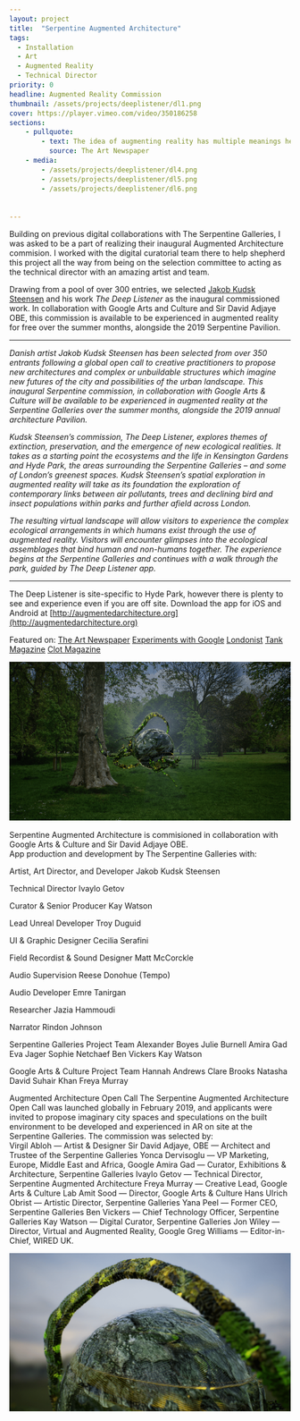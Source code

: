 ```yaml
---
layout: project
title:  "Serpentine Augmented Architecture"
tags:
  - Installation
  - Art
  - Augmented Reality
  - Technical Director
priority: 0
headline: Augmented Reality Commission
thumbnail: /assets/projects/deeplistener/dl1.png
cover: https://player.vimeo.com/video/350186258
sections:
    - pullquote:
        - text: The idea of augmenting reality has multiple meanings here. The most obvious is that Steensen is adding digital presences to the existing landscape. More subtly, by drawing us into the park’s spaces and species, he forces us to observe them with an unusual closeness. Rather than divorcing us from reality, our smartphones are employed as a tool to amplify our senses.
          source: The Art Newspaper
    - media:
        - /assets/projects/deeplistener/dl4.png
        - /assets/projects/deeplistener/dl5.png
        - /assets/projects/deeplistener/dl6.png


---
```


<div class="medSpacer"></div>


Building on previous digital collaborations with The Serpentine Galleries, I was asked to be a part of realizing their inaugural Augmented Architecture commision. I worked with the digital curatorial team there to help shepherd this project all the way from being on the selection committee to acting as the technical director with an amazing artist and team.

Drawing from a pool of over 300 entries, we selected [Jakob Kudsk Steensen](http://www.jakobsteensen.com/) and his work <i>The Deep Listener</i> as the inaugural  commissioned work. In collaboration with Google Arts and Culture and Sir David Adjaye OBE, this commission is available to be experienced in augmented reality for free over the summer months, alongside the 2019 Serpentine Pavilion.


---


<i>Danish artist Jakob Kudsk Steensen has been selected from over 350 entrants following a global open call to creative practitioners to propose new architectures and complex or unbuildable structures which imagine new futures of the city and possibilities of the urban landscape. This inaugural Serpentine commission, in collaboration with Google Arts & Culture will be available to be experienced in augmented reality at the Serpentine Galleries over the summer months, alongside the 2019 annual architecture Pavilion.</i>

<i>Kudsk Steensen’s commission, The Deep Listener, explores themes of extinction, preservation, and the emergence of new ecological realities. It takes as a starting point the ecosystems and the life in Kensington Gardens and Hyde Park, the areas surrounding the Serpentine Galleries – and some of London’s greenest spaces. Kudsk Steensen’s spatial exploration in augmented reality will take as its foundation the exploration of contemporary links between air pollutants, trees and declining bird and insect populations within parks and further afield across London.</i>

<i>The resulting virtual landscape will allow visitors to experience the complex ecological arrangements in which humans exist through the use of augmented reality. Visitors will encounter glimpses into the ecological assemblages that bind human and non-humans together. The experience begins at the Serpentine Galleries and continues with a walk through the park, guided by The Deep Listener app.</i>

---

The Deep Listener is site-specific to Hyde Park, however there is plenty to see and experience even if you are off site. Download the app for iOS and Android at [http://augmentedarchitecture.org](http://augmentedarchitecture.org)


Featured on:
[The Art Newspaper](https://www.theartnewspaper.com/review/jakob-kudsk-steenson-the-deep-listener-at-the-serpentine-galleries)
[Experiments with Google](https://experiments.withgoogle.com/augmentedarchitecture)
[Londonist](https://londonist.com/london/art-and-photography/deep-listener)
[Tank Magazine](https://tankmagazine.com/tank/2019/07/the-deep-listener/)
[Clot Magazine](https://www.clotmag.com/news/exhibition-the-deep-listener-by-jakob-kudsk-steensen)


<img src="/assets/projects/deeplistener/dl2.png" class="projImage">


Serpentine Augmented Architecture is commisioned in collaboration with Google Arts & Culture and Sir David Adjaye OBE. <br>
App production and development by The Serpentine Galleries with:

<div class='creditsTable'>
<span class='creditsRow'><span class='left'>Artist, Art Director, and Developer</span>
<span class='right'>Jakob Kudsk Steensen</span></span>

<span class='creditsRow'><span class='left'>Technical Director</span>
<span class='right'>Ivaylo Getov</span></span>

<span class='creditsRow'><span class='left'>Curator & Senior Producer</span>
<span class='right'>Kay Watson</span></span>

<span class='creditsRow'><span class='left'>Lead Unreal Developer</span>
<span class='right'>Troy Duguid</span></span>

<span class='creditsRow'><span class='left'>UI & Graphic Designer</span>
<span class='right'>Cecilia Serafini</span></span>

<span class='creditsRow'><span class='left'>Field Recordist & Sound Designer</span>
<span class='right'>Matt McCorckle</span></span>

<span class='creditsRow'><span class='left'>Audio Supervision</span>
<span class='right'>Reese Donohue (Tempo)</span></span>

<span class='creditsRow'><span class='left'>Audio Developer</span>
<span class='right'>Emre Tanirgan</span></span>

<span class='creditsRow'><span class='left'>Researcher</span>
<span class='right'>Jazia Hammoudi</span></span>

<span class='creditsRow'><span class='left'>Narrator</span>
<span class='right'>Rindon Johnson</span></span>
</div>

<div class="spacer"></div>

<span class="bolder">Serpentine Galleries Project Team</span>
Alexander Boyes
Julie Burnell
Amira Gad
Eva Jager
Sophie Netchaef
Ben Vickers
Kay Watson

<div class="spacer"></div>

<span class="bolder">Google Arts & Culture Project Team</span>
Hannah Andrews
Clare Brooks
Natasha David
Suhair Khan
Freya Murray

<div class="spacer"></div>

<span class="bolder">Augmented Architecture Open Call</span>
The Serpentine Augmented Architecture Open Call was launched globally in February 2019, and applicants were invited to propose imaginary city spaces and speculations on the built environment to be developed and experienced in AR on site at the Serpentine Galleries. The commission was selected by:<br>
Virgil Abloh &mdash; Artist & Designer
Sir David Adjaye, OBE &mdash; Architect and Trustee of the Serpentine Galleries
Yonca Dervisoglu &mdash; VP Marketing, Europe, Middle East and Africa, Google
Amira Gad &mdash; Curator, Exhibitions & Architecture, Serpentine Galleries
Ivaylo Getov &mdash; Technical Director, Serpentine Augmented Architecture
Freya Murray &mdash; Creative Lead, Google Arts & Culture Lab
Amit Sood &mdash; Director, Google Arts & Culture
Hans Ulrich Obrist &mdash; Artistic Director, Serpentine Galleries
Yana Peel &mdash; Former CEO, Serpentine Galleries
Ben Vickers &mdash; Chief Technology Officer, Serpentine Galleries
Kay Watson &mdash; Digital Curator, Serpentine Galleries
Jon Wiley &mdash; Director, Virtual and Augmented Reality, Google
Greg Williams &mdash; Editor-in-Chief, WIRED UK.

<div class="spacer"></div>

<img src="/assets/projects/deeplistener/dl3.png" class="projImage">

<div class="spacer"></div>
